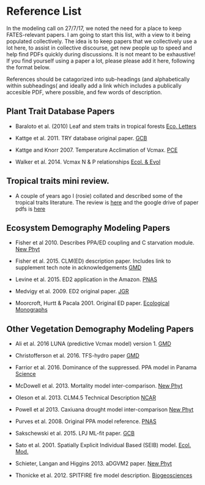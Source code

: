 # Reference List

In the modeling call on 27/7/17, we noted the need for a place to keep FATES-relevant papers. I am going to start this list, with a view to it being populated collectively.  The idea is to keep papers that we collectively use a lot here, to assist in collective discourse, get new people up to speed and help find PDFs quickly during discussions. It is not meant to be exhaustive! If you find yourself using a paper a lot, please please add it here, following the format below. 

References should be catagorized into sub-headings (and alphabetically within subheadings( and ideally add a link which includes a publically accesible PDF, where possible, and few words of description.

## Plant Trait Database Papers
- Baraloto et al. (2010) Leaf and stem traits in tropical forests [Eco. Letters](https://www.researchgate.net/profile/Bruno_Herault/publication/46106984_Decouple_leaf_and_stem_economics_in_rain_forest_trees/links/02e7e518d4c0da06d9000000.pdf)

- Kattge et al. 2011. TRY database original paper. 
[GCB](http://onlinelibrary.wiley.com/doi/10.1111/j.1365-2486.2011.02451.x/epdf) 

- Kattge and Knorr 2007. Temperature Acclimation of Vcmax.
[PCE](https://www.researchgate.net/profile/Jens_Kattge/publication/6176897_Temperature_acclimation_in_a_biochemical_model_of_photosynthesis_A_reanalysis_of_data_from_36_species/links/0912f5108355376c49000000/Temperature-acclimation-in-a-biochemical-model-of-photosynthesis-A-reanalysis-of-data-from-36-species.pdf)

- Walker et al. 2014. Vcmax N & P relationships [Ecol. & Evol](https://www.researchgate.net/profile/Anthony_Walker5/publication/264243556_The_relationship_of_leaf_photosynthetic_traits_-_Vcmax_and_Jmax_-_to_leaf_nitrogen_leaf_phosphorus_and_specific_leaf_area_A_meta-analysis_and_modeling_study/links/53e0fea10cf2235f35271ae4/The-relationship-of-leaf-photosynthetic-traits-Vcmax-and-Jmax-to-leaf-nitrogen-leaf-phosphorus-and-specific-leaf-area-A-meta-analysis-and-modeling-study.pdf)

## Tropical traits mini review. 
- A couple of years ago I (rosie) collated and described some of the tropical traits literature. The review is [here](https://docs.google.com/document/d/1q3j3rWY774hG-9L7oKxm9VJgzar1GudawHA0mcJUJUE/edit#heading=h.4hze0z8vohc7) and the google drive of paper pdfs is [here](https://drive.google.com/drive/folders/0BycN001VEqf7fjk1aUpvYUVYeXpfZnM5eElXYlE0eDBXOS1uWG5RV0hZNnJ2WFlmOXFCWXc)

## Ecosystem Demography Modeling Papers

- Fisher et al 2010. Describes PPA/ED coupling and C starvation module. 
[New Phyt](https://www2.cgd.ucar.edu/sites/default/files/asp-colloquium/files/Fisher-McDowell-etal-2010.pdf)

- Fisher et al. 2015. CLM(ED) description paper. Includes link to supplement tech note in acknowledgements [GMD](https://www.geosci-model-dev.net/8/3593/2015/gmd-8-3593-2015.pdf)

- Levine et al. 2015. ED2 application in the Amazon. [PNAS](https://www.researchgate.net/profile/Ke_Zhang5/publication/288672669_Ecosystem_Heterogeneity_Determines_the_Ecological_Resilience_of_the_Amazon_to_Climate_Change/links/5687700d08aebccc4e14b29a.pdf)

- Medvigy et al. 2009. ED2 original paper. [JGR](https://moorcroftlab.oeb.harvard.edu/files/moorcroftlab/files/medvigy_etal_2009.pdf)

- Moorcroft, Hurtt & Pacala 2001. Original ED paper. [Ecological Monographs](http://harvardforest.fas.harvard.edu/sites/harvardforest.fas.harvard.edu/files/publications/pdfs/Moorcroft_EcologicalMonographs_2001.pdf)

## Other Vegetation Demography Modeling Papers
- Ali et al. 2016 LUNA (predictive Vcmax model) version 1.  [GMD](https://www.geosci-model-dev.net/9/587/2016/gmd-9-587-2016.pdf)

- Christofferson et al. 2016. TFS-hydro paper [GMD](https://www.geosci-model-dev.net/9/4227/2016/gmd-9-4227-2016.html)

- Farrior et al. 2016. Dominance of the suppressed. PPA model in Panama [Science](http://science.sciencemag.org/content/351/6269/155.full)

- McDowell et al. 2013. Mortality model inter-comparison. [New Phyt](https://www.researchgate.net/profile/Alison_Macalady/publication/256447744_Evaluating_theories_of_drought-induced_vegetation_mortality_using_a_multimodel-experiment_framework/links/00463523c8ca599968000000.pdf)

- Oleson et al. 2013. CLM4.5 Technical Description [NCAR](http://opensky.ucar.edu/islandora/object/technotes%3A515/datastream/PDF/view)

- Powell et al 2013. Caxiuana drought model inter-comparison [New Phyt](http://www.jstor.org/stable/pdf/newphytologist.200.2.350.pdf)

- Purves et al. 2008. Original PPA model reference. [PNAS](https://www.researchgate.net/profile/Nick_Strigul2/publication/23438960_Predicting_and_understanding_forest_dynamics_using_a_simple_tractable_model/links/56ad11f208ae19a385140813.pdf)

- Sakschewski et al. 2015. LPJ ML-fit paper. [GCB](http://onlinelibrary.wiley.com/doi/10.1111/gcb.12870/epdf)

- Sato et al. 2001. Spatially Explicit Individual Based  (SEIB) model. [Ecol. Mod.](https://eprints2008.lib.hokudai.ac.jp/dspace/bitstream/2115/18649/1/ECOMOD200_3-4.fdf)

- Schieter, Langan and Higgins 2013. aDGVM2 paper. [New Phyt](https://www.researchgate.net/profile/Simon_Scheiter/publication/236050589_Next-generation_dynamic_global_vegetation_models_Learning_from_community_ecology/links/55cb8f2108aeb975674c7e03.pdf)

- Thonicke et al. 2012. SPITFIRE fire model description. [Biogeosciences](https://pdfs.semanticscholar.org/616d/8f2a18b66ace44ec3f6763f6eff4349b9e7e.pdf)
